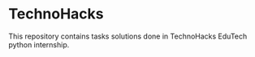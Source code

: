 # TechnoHacks
This repository contains tasks solutions done in TechnoHacks EduTech python internship.
